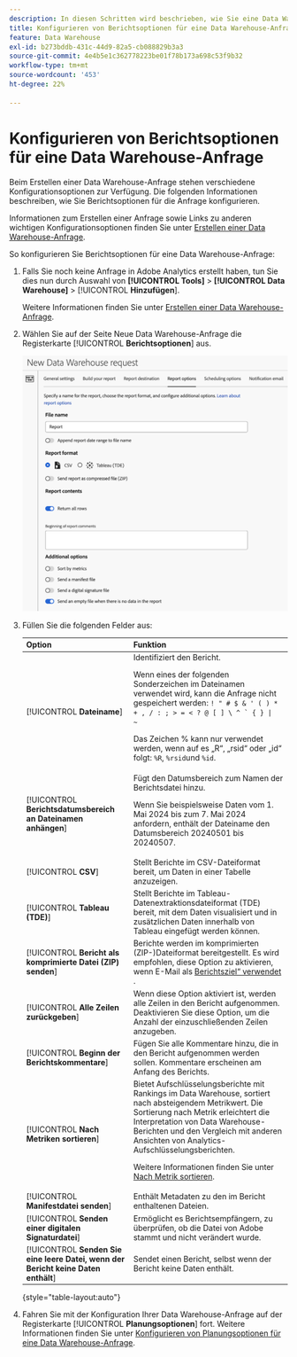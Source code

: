 ```yaml
---
description: In diesen Schritten wird beschrieben, wie Sie eine Data Warehouse-Anfrage erstellen.
title: Konfigurieren von Berichtsoptionen für eine Data Warehouse-Anfrage
feature: Data Warehouse
exl-id: b273bddb-431c-44d9-82a5-cb088829b3a3
source-git-commit: 4e4b5e1c362778223be01f78b173a698c53f9b32
workflow-type: tm+mt
source-wordcount: '453'
ht-degree: 22%

---
```


# Konfigurieren von Berichtsoptionen für eine Data Warehouse-Anfrage

Beim Erstellen einer Data Warehouse-Anfrage stehen verschiedene Konfigurationsoptionen zur Verfügung. Die folgenden Informationen beschreiben, wie Sie Berichtsoptionen für die Anfrage konfigurieren.

Informationen zum Erstellen einer Anfrage sowie Links zu anderen wichtigen Konfigurationsoptionen finden Sie unter [Erstellen einer Data Warehouse-Anfrage](/help/export/data-warehouse/create-request/t-dw-create-request.md).

So konfigurieren Sie Berichtsoptionen für eine Data Warehouse-Anfrage:

1. Falls Sie noch keine Anfrage in Adobe Analytics erstellt haben, tun Sie dies nun durch Auswahl von **[!UICONTROL Tools]** > **[!UICONTROL Data Warehouse]** > [!UICONTROL **Hinzufügen**].

   Weitere Informationen finden Sie unter [Erstellen einer Data Warehouse-Anfrage](/help/export/data-warehouse/create-request/t-dw-create-request.md).

1. Wählen Sie auf der Seite Neue Data Warehouse-Anfrage die Registerkarte [!UICONTROL **Berichtsoptionen**] aus.

   ![Registerkarte Berichtsziel](assets/dw-report-options.png) <!-- update screenshot to include Sort by metrics -->

1. Füllen Sie die folgenden Felder aus:

   | Option | Funktion |
   |---------|----------|
   | [!UICONTROL **Dateiname**] | Identifiziert den Bericht. <p>Wenn eines der folgenden Sonderzeichen im Dateinamen verwendet wird, kann die Anfrage nicht gespeichert werden: <code>! &quot; # $ &amp; &#39; ( ) * + , / : ; > = &lt; ? @ [ ] \ ^ ` { } \| ~</code> </p><p>Das Zeichen % kann nur verwendet werden, wenn auf es „R“, „rsid“ oder „id“ folgt: <code>%R</code>, <code>%rsid</code>und <code>%id</code>.</p> |
   | [!UICONTROL **Berichtsdatumsbereich an Dateinamen anhängen**] | Fügt den Datumsbereich zum Namen der Berichtsdatei hinzu. <p>Wenn Sie beispielsweise Daten vom 1. Mai 2024 bis zum 7. Mai 2024 anfordern, enthält der Dateiname den Datumsbereich 20240501 bis 20240507.</p> |
   | [!UICONTROL **CSV**] | Stellt Berichte im CSV-Dateiformat bereit, um Daten in einer Tabelle anzuzeigen. |
   | [!UICONTROL **Tableau (TDE)**] | Stellt Berichte im Tableau-Datenextraktionsdateiformat (TDE) bereit, mit dem Daten visualisiert und in zusätzlichen Daten innerhalb von Tableau eingefügt werden können. |
   | [!UICONTROL **Bericht als komprimierte Datei (ZIP) senden**] | Berichte werden im komprimierten (ZIP-)Dateiformat bereitgestellt. Es wird empfohlen, diese Option zu aktivieren, wenn E-Mail als [Berichtsziel“ verwendet ](/help/export/data-warehouse/create-request/dw-request-report-destinations.md). |
   | [!UICONTROL **Alle Zeilen zurückgeben**] | Wenn diese Option aktiviert ist, werden alle Zeilen in den Bericht aufgenommen. Deaktivieren Sie diese Option, um die Anzahl der einzuschließenden Zeilen anzugeben. |
   | [!UICONTROL **Beginn der Berichtskommentare**] | Fügen Sie alle Kommentare hinzu, die in den Bericht aufgenommen werden sollen. Kommentare erscheinen am Anfang des Berichts. |
   | [!UICONTROL **Nach Metriken sortieren**] | Bietet Aufschlüsselungsberichte mit Rankings im Data Warehouse, sortiert nach absteigendem Metrikwert. Die Sortierung nach Metrik erleichtert die Interpretation von Data Warehouse-Berichten und den Vergleich mit anderen Ansichten von Analytics-Aufschlüsselungsberichten.<p>Weitere Informationen finden Sie unter [Nach Metrik sortieren](/help/export/data-warehouse/sorting-by-metric.md).</p> |
   | [!UICONTROL **Manifestdatei senden**] | Enthält Metadaten zu den im Bericht enthaltenen Dateien.<!-- What kind of metadata is included in the manifest file? --> |
   | [!UICONTROL **Senden einer digitalen Signaturdatei**] | Ermöglicht es Berichtsempfängern, zu überprüfen, ob die Datei von Adobe stammt und nicht verändert wurde. |
   | [!UICONTROL **Senden Sie eine leere Datei, wenn der Bericht keine Daten enthält**] | Sendet einen Bericht, selbst wenn der Bericht keine Daten enthält. |

   {style="table-layout:auto"}

1. Fahren Sie mit der Konfiguration Ihrer Data Warehouse-Anfrage auf der Registerkarte [!UICONTROL **Planungsoptionen**] fort. Weitere Informationen finden Sie unter [Konfigurieren von Planungsoptionen für eine Data Warehouse-Anfrage](/help/export/data-warehouse/create-request/dw-request-scheduling.md).
